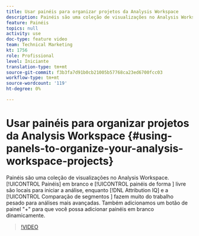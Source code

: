 ```yaml
---
title: Usar painéis para organizar projetos da Analysis Workspace
description: Painéis são uma coleção de visualizações no Analysis Workspace. Painéis em branco e painéis de forma livre são locais para iniciar sua análise, enquanto o Attribution IQ e a Comparação de segmentos fazem muito do trabalho pesado para análises mais avançadas. Também adicionamos um botão de painel "+" para que você possa adicionar painéis em branco dinamicamente.
feature: Painéis
topics: null
activity: use
doc-type: feature video
team: Technical Marketing
kt: 1756
role: Profissional
level: Iniciante
translation-type: tm+mt
source-git-commit: f3b3fa7d91b0cb21005b57768ca23ed6700fcc03
workflow-type: tm+mt
source-wordcount: '119'
ht-degree: 0%

---
```



# Usar painéis para organizar projetos da Analysis Workspace {#using-panels-to-organize-your-analysis-workspace-projects}

Painéis são uma coleção de visualizações no Analysis Workspace. [!UICONTROL Painéis]  em branco e  [!UICONTROL painéis de forma ] livre são locais para iniciar a análise, enquanto  [!DNL Attribution IQ] e a  [!UICONTROL Comparação de segmentos ] fazem muito do trabalho pesado para análises mais avançadas. Também adicionamos um botão de painel &quot;+&quot; para que você possa adicionar painéis em branco dinamicamente.

>[!VIDEO](https://video.tv.adobe.com/v/23388/?quality=12)
